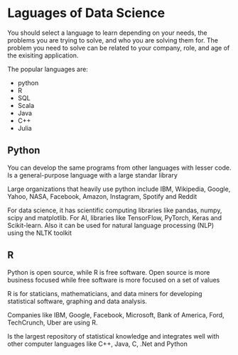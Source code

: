 # Laguages of Data Science

You should select a language to learn depending on your needs, the problems you are trying to solve, and who you are solving them for. The problem you need to solve can be related to your company, role, and age of the exisiting application.

The popular languages are:

- python
- R
- SQL
- Scala
- Java
- C++
- Julia

## Python

You can develop the same programs from other languages with lesser code. Is a general-purpose language with a large standar library

Large organizations that heavily use python include IBM, Wikipedia, Google, Yahoo, NASA, Facebook, Amazon, Instagram, Spotify and Reddit

For data science, it has scientific computing libraries like pandas, numpy, scipy and matplotlib. For AI, libraries like TensorFlow, PyTorch, Keras and Scikit-learn. Also it can be used for natural language processing (NLP) using the NLTK toolkit


## R

Python is open source, while R is free software. Open source is more business focused while free software is more focused on a set of values

R is for staticians, mathematicians, and data miners for developing statistical software, graphing and data analysis. 

Companies like IBM, Google, Facebook, Microsoft, Bank of America, Ford, TechCrunch, Uber are using R.

Is the largest repository of statistical knowledge and integrates well with other computer languages like C++, Java, C, .Net and Python